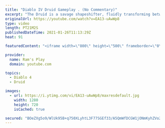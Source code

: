 ```yaml
---
title: "Diablo IV Druid Gameplay . (No Commentary)"
excerpt: "The Druid is a savage shapeshifter, fluidly transforming between the forms of a towering bear or a vicious werewolf to fight alongside the creatures of the wild."
originalUrl: https://youtube.com/watch?v=EA13-uAwWp8
type: video
length: PT21M2S
publishedDateTime: 2021-01-26T11:13:29Z
heat: 91

featuredContent: "<iframe width=\"800\" height=\"500\" frameborder=\"0\" src=\"https://www.youtube.com/embed/EA13-uAwWp8\" allow=\"accelerometer; autoplay; encrypted-media; gyroscope; picture-in-picture\" allowfullscreen></iframe>"

provider:
  name: Ram's Play
  domain: youtube.com

topics:
  - Diablo 4
  - Druid

images:
  - url: https://i.ytimg.com/vi/EA13-uAwWp8/maxresdefault.jpg
    width: 1280
    height: 720
    isCached: true

secured: "BOeZXg5o9/WlUk95B+q750XLyhtL3F77SGEf33/A5QmWfDCGW1jONmKyhZVo2v7r3PJE+VobloTJsHexBvqwRvi5WAuuK5wXdp5Zw6EHYLgIljfJ9mgzAnnkfkxqBjAZxGZzJRtiF4A76AfClTy/Sxr5k1E9DQRUngSBqtfO9pJrg53h3S9Bs4fFbFyL8UaSMMVz81E0I6+fngEMJuqVkO7PY/L+LxBetWDe3Tndd4Epcf0mGR9IYoXQMDmqya8WNe1DsrdkR+XC/hl0wcPpQohmcGP6/k2yZVcjMKR7vvt+2iXODPf3G7GDMDgWV5w+lFkXTdg5eN/JbXp9iPP+TAcSK/yfe1+oy+Xe+AaNGMg59yyr1ywZ72Ok2emFD0uJsC4cM3OSG3kYP9LPL8sN2srqKdy3vNAKjnqmZ8m30XYyt/BV6gM+rzU0vwFBRPqZ;nyV4ZeSffouiRs91XDcaoA=="
---
```


